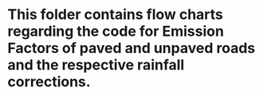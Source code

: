 # This folder contains flow charts regarding the code for Emission Factors of paved and unpaved roads and the respective rainfall corrections. 

